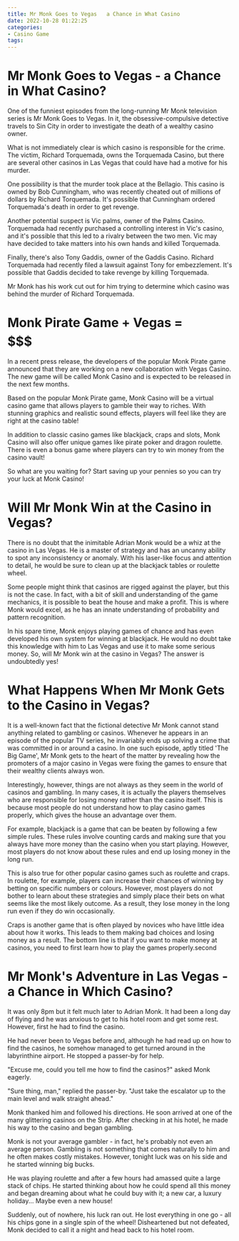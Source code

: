```yaml
---
title: Mr Monk Goes to Vegas   a Chance in What Casino
date: 2022-10-28 01:22:25
categories:
- Casino Game
tags:
---
```



#  Mr Monk Goes to Vegas - a Chance in What Casino?

One of the funniest episodes from the long-running Mr Monk television series is Mr Monk Goes to Vegas. In it, the obsessive-compulsive detective travels to Sin City in order to investigate the death of a wealthy casino owner.

What is not immediately clear is which casino is responsible for the crime. The victim, Richard Torquemada, owns the Torquemada Casino, but there are several other casinos in Las Vegas that could have had a motive for his murder.

One possibility is that the murder took place at the Bellagio. This casino is owned by Bob Cunningham, who was recently cheated out of millions of dollars by Richard Torquemada. It's possible that Cunningham ordered Torquemada's death in order to get revenge.

Another potential suspect is Vic palms, owner of the Palms Casino. Torquemada had recently purchased a controlling interest in Vic's casino, and it's possible that this led to a rivalry between the two men. Vic may have decided to take matters into his own hands and killed Torquemada.

Finally, there's also Tony Gaddis, owner of the Gaddis Casino. Richard Torquemada had recently filed a lawsuit against Tony for embezzlement. It's possible that Gaddis decided to take revenge by killing Torquemada.

Mr Monk has his work cut out for him trying to determine which casino was behind the murder of Richard Torquemada.

#  Monk Pirate Game + Vegas = $$$$$$$

In a recent press release, the developers of the popular Monk Pirate game announced that they are working on a new collaboration with Vegas Casino. The new game will be called Monk Casino and is expected to be released in the next few months.

Based on the popular Monk Pirate game, Monk Casino will be a virtual casino game that allows players to gamble their way to riches. With stunning graphics and realistic sound effects, players will feel like they are right at the casino table!

In addition to classic casino games like blackjack, craps and slots, Monk Casino will also offer unique games like pirate poker and dragon roulette. There is even a bonus game where players can try to win money from the casino vault!

So what are you waiting for? Start saving up your pennies so you can try your luck at Monk Casino!

#  Will Mr Monk Win at the Casino in Vegas?

There is no doubt that the inimitable Adrian Monk would be a whiz at the casino in Las Vegas. He is a master of strategy and has an uncanny ability to spot any inconsistency or anomaly. With his laser-like focus and attention to detail, he would be sure to clean up at the blackjack tables or roulette wheel.

Some people might think that casinos are rigged against the player, but this is not the case. In fact, with a bit of skill and understanding of the game mechanics, it is possible to beat the house and make a profit. This is where Monk would excel, as he has an innate understanding of probability and pattern recognition.

In his spare time, Monk enjoys playing games of chance and has even developed his own system for winning at blackjack. He would no doubt take this knowledge with him to Las Vegas and use it to make some serious money. So, will Mr Monk win at the casino in Vegas? The answer is undoubtedly yes!

#  What Happens When Mr Monk Gets to the Casino in Vegas? 

It is a well-known fact that the fictional detective Mr Monk cannot stand anything related to gambling or casinos. Whenever he appears in an episode of the popular TV series, he invariably ends up solving a crime that was committed in or around a casino. In one such episode, aptly titled 'The Big Game', Mr Monk gets to the heart of the matter by revealing how the promoters of a major casino in Vegas were fixing the games to ensure that their wealthy clients always won.

Interestingly, however, things are not always as they seem in the world of casinos and gambling. In many cases, it is actually the players themselves who are responsible for losing money rather than the casino itself. This is because most people do not understand how to play casino games properly, which gives the house an advantage over them.

For example, blackjack is a game that can be beaten by following a few simple rules. These rules involve counting cards and making sure that you always have more money than the casino when you start playing. However, most players do not know about these rules and end up losing money in the long run.

This is also true for other popular casino games such as roulette and craps. In roulette, for example, players can increase their chances of winning by betting on specific numbers or colours. However, most players do not bother to learn about these strategies and simply place their bets on what seems like the most likely outcome. As a result, they lose money in the long run even if they do win occasionally.

 Craps is another game that is often played by novices who have little idea about how it works. This leads to them making bad choices and losing money as a result. The bottom line is that if you want to make money at casinos, you need to first learn how to play the games properly.second

#  Mr Monk's Adventure in Las Vegas - a Chance in Which Casino?

It was only 8pm but it felt much later to Adrian Monk. It had been a long day of flying and he was anxious to get to his hotel room and get some rest. However, first he had to find the casino.

He had never been to Vegas before and, although he had read up on how to find the casinos, he somehow managed to get turned around in the labyrinthine airport. He stopped a passer-by for help.

"Excuse me, could you tell me how to find the casinos?" asked Monk eagerly.

"Sure thing, man," replied the passer-by. "Just take the escalator up to the main level and walk straight ahead."

Monk thanked him and followed his directions. He soon arrived at one of the many glittering casinos on the Strip. After checking in at his hotel, he made his way to the casino and began gambling.

Monk is not your average gambler - in fact, he's probably not even an average person. Gambling is not something that comes naturally to him and he often makes costly mistakes. However, tonight luck was on his side and he started winning big bucks.

He was playing roulette and after a few hours had amassed quite a large stack of chips. He started thinking about how he could spend all this money and began dreaming about what he could buy with it; a new car, a luxury holiday... Maybe even a new house!

Suddenly, out of nowhere, his luck ran out. He lost everything in one go - all his chips gone in a single spin of the wheel! Disheartened but not defeated, Monk decided to call it a night and head back to his hotel room.